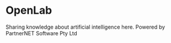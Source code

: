 # OpenLab

Sharing knowledge about artificial intelligence here.
Powered by PartnerNET Software Pty Ltd
